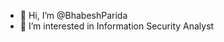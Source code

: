 - 👋 Hi, I’m @BhabeshParida
- 👀 I’m interested in Information Security  Analyst 

<!---
BhabeshParida/BhabeshParida is a ✨ special ✨ repository because its `README.md` (this file) appears on your GitHub profile.
You can click the Preview link to take a look at your changes.
--->
